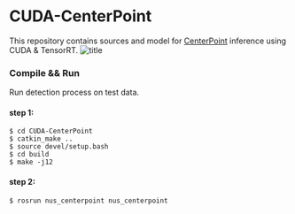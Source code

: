 # CUDA-CenterPoint
This repository contains sources and model for [CenterPoint](https://arxiv.org/abs/2006.11275) inference using CUDA & TensorRT.
![title](/assets/centerpoint.png)


### Compile && Run

Run detection process on test data.

#### step 1:

```shell
$ cd CUDA-CenterPoint
$ catkin_make ..
$ source devel/setup.bash
$ cd build
$ make -j12
```
#### step 2:

```shell
$ rosrun nus_centerpoint nus_centerpoint 
```
